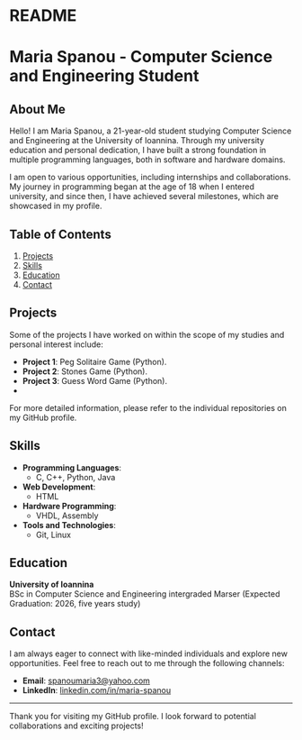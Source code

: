 # README
# Maria Spanou - Computer Science and Engineering Student

## About Me

Hello! I am Maria Spanou, a 21-year-old student studying Computer Science and Engineering at the University of Ioannina. Through my university education and personal dedication, I have built a strong foundation in multiple programming languages, both in software and hardware domains.

I am open to various opportunities, including internships and collaborations. My journey in programming began at the age of 18 when I entered university, and since then, I have achieved several milestones, which are showcased in my profile.

## Table of Contents
1. [Projects](#projects)
2. [Skills](#skills)
3. [Education](#education)
4. [Contact](#contact)

## Projects

Some of the projects I have worked on within the scope of my studies and personal interest include:

- **Project 1**: Peg Solitaire Game (Python).
- **Project 2**: Stones Game (Python).
- **Project 3**: Guess Word Game (Python).
- 

For more detailed information, please refer to the individual repositories on my GitHub profile.

## Skills

- **Programming Languages**: 
  - C, C++, Python, Java
- **Web Development**: 
  - HTML
- **Hardware Programming**: 
  - VHDL, Assembly
- **Tools and Technologies**: 
  - Git, Linux

## Education

**University of Ioannina**  
BSc in Computer Science and Engineering intergraded Marser (Expected Graduation: 2026, five years study)

## Contact

I am always eager to connect with like-minded individuals and explore new opportunities. Feel free to reach out to me through the following channels:

- **Email**: [spanoumaria3@yahoo.com](mailto:spanoumaria3@yahoo.com)
- **LinkedIn**: [linkedin.com/in/maria-spanou](https://linkedin.com/in/spanou-maria)

---

Thank you for visiting my GitHub profile. I look forward to potential collaborations and exciting projects!
